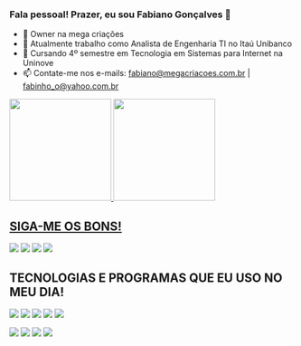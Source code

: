 ### Fala pessoal! Prazer, eu sou Fabiano Gonçalves 👋

- 🔭 Owner na mega criações
- 🔭 Atualmente trabalho como Analista de Engenharia TI no Itaú Unibanco
- 🌱 Cursando 4º semestre em Tecnologia em Sistemas para Internet na Uninove
- 📫 Contate-me nos e-mails: fabiano@megacriacoes.com.br | fabinho_o@yahoo.com.br

<div>
  <a href="https://deacons.ia/fabinhogoncalves">
  <img height="180em" src="https://github-readme-stats.vercel.app/api?username=fabinhogoncalves&show_icons=true&theme=tokyonight&include_all_commits=true&count_private=true"/>
  <img height="180em" src="https://github-readme-stats.vercel.app/api/top-langs/?username=fabinhogoncalves&layout=compact&langs_count=7&theme=tokyonight"/>
</div>

  ## SIGA-ME OS BONS!
  
  <a href="https://www.linkedin.com/in/fabianoogoncalves" target="_blank"><img src="https://img.shields.io/badge/-LinkedIn-%230077B5?style=for-the-badge&logo=linkedin&logoColor=white" target="_blank"></a> 
  <a href="https://instagram.com/fabinhogoncalves" target="_blank"><img src="https://img.shields.io/badge/-Instagram-%23E4405F?style=for-the-badge&logo=instagram&logoColor=white" target="_blank"></a>
 <a href="https://discord.gg/664243271328858113" target="_blank"><img src="https://img.shields.io/badge/Discord-7289DA?style=for-the-badge&logo=discord&logoColor=white" target="_blank"></a> 
 <a href="https://api.whatsapp.com/send?phone=551141142947&text=Olá,%20seja%20bem%20vindo%20a%20mega%20cria%C3%A7%C3%B5es,%20no%20que%20podemos%20ajudar?" target="_blank"><img src="https://img.shields.io/badge/WhatsApp-25D366?style=for-the-badge&logo=whatsapp&logoColor=white" target="_blank"></a> 
  
  ## TECNOLOGIAS E PROGRAMAS QUE EU USO NO MEU DIA!
  
  <img src="https://img.shields.io/badge/HTML5-E34F26?style=for-the-badge&logo=html5&logoColor=white" target="_blank"></a> 
  <img src="https://img.shields.io/badge/CSS3-1572B6?style=for-the-badge&logo=css3&logoColor=white" target="_blank"></a> 
  <img src="https://img.shields.io/badge/GitHub-100000?style=for-the-badge&logo=github&logoColor=white" target="_blank"></a> 
  <img src="https://img.shields.io/badge/Jira-0052CC?style=for-the-badge&logo=Jira&logoColor=white" target="_blank"></a> 
  <img src="https://img.shields.io/badge/Google_Cloud-4285F4?style=for-the-badge&logo=google-cloud&logoColor=white" target="_blank"></a> 
  
  <img src="https://aleen42.github.io/badges/src/dreamweaver.svg" target="_blank"></a> 
  <img src="https://aleen42.github.io/badges/src/photoshop.svg" target="_blank"></a> 
  <img src="https://aleen42.github.io/badges/src/illustrator.svg" target="_blank"></a> 
  <img src="https://aleen42.github.io/badges/src/behance.svg" target="_blank"></a> 
